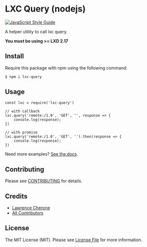 **LXC Query (nodejs)**
=========

[![JavaScript Style Guide](https://img.shields.io/badge/code_style-standard-brightgreen.svg)](https://standardjs.com)

A helper utility to call lxc query.

**You must be using >= LXD 2.17**

## Install

Require this package with npm using the following command:

``` bash
$ npm i lxc-query
```

## Usage

```
const lxc = require('lxc-query')

// with callback
lxc.query('remote:/1.0', 'GET', '', response => {
    console.log(response);
})

// with promise
lxc.query('remote:/1.0', 'GET', '').then(response => {
    console.log(response);
})

```

Need more examples? [See the docs](https://lcherone.github.io/lxc-query).

## Contributing

Please see [CONTRIBUTING](https://github.com/lcherone/lxc-query/blob/master/CONTRIBUTING.md) for details.


## Credits

- [Lawrence Cherone](https://github.com/lcherone)
- [All Contributors](https://github.com/lcherone/lxc-query/graphs/contributors)

## License

The MIT License (MIT). Please see [License File](https://github.com/lcherone/lxc-query/blob/master/LICENSE) for more information.
